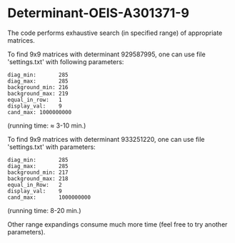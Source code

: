 # Determinant-OEIS-A301371-9

The code performs exhaustive search (in specified range) of appropriate matrices.

To find 9x9 matrices with determinant 929587995, one can use file 'settings.txt' with following parameters:
```text
diag_min:       285
diag_max:       285
background_min: 216
background_max: 219
equal_in_row:   1
display_val:    9
cand_max: 1000000000
```
(running time: $\approx$ 3-10 min.)

To find 9x9 matrices with determinant 933251220, one can use file 'settings.txt' with parameters:
```text
diag_min:       285
diag_max:       285
background_min: 217
background_max: 218
equal_in_Row:   2
display_val:    9
cand_max:       1000000000
```
(running time: 8-20 min.)

Other range expandings consume much more time (feel free to try another parameters).


